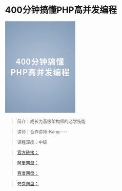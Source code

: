 # 400分钟搞懂PHP高并发编程

![img](../../assets/Cgq2xl6YJm-ANBcgAADRknQq71A688.png)

> 简介：成长为高级架构师的必学技能

> 讲师：合作讲师-Kang----

> 课程深度：中级

> [官方链接：]()

> [阿里网盘：]()

> [百度网盘：]()

> [夸克网盘：]()
